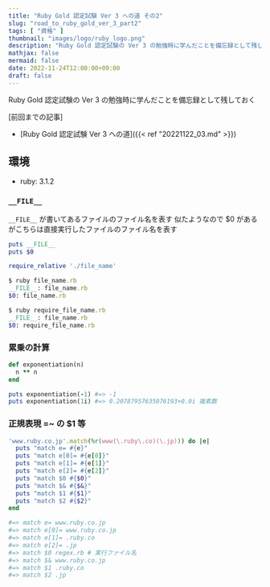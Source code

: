 ```yaml
---
title: "Ruby Gold 認定試験 Ver 3 への道 その2"
slug: "road_to_ruby_gold_ver_3_part2"
tags: [ "資格" ]
thumbnail: "images/logo/ruby_logo.png"
description: "Ruby Gold 認定試験の Ver 3 の勉強時に学んだことを備忘録として残しておく"
mathjax: false
mermaid: false
date: 2022-11-24T12:00:00+09:00
draft: false
---
```


Ruby Gold 認定試験の Ver 3 の勉強時に学んだことを備忘録として残しておく

[前回までの記事]

* [Ruby Gold 認定試験 Ver 3 への道]({{< ref "20221122_03.md" >}})

## 環境

* ruby: 3.1.2

### `__FILE__`

`__FILE__` が書いてあるファイルのファイル名を表す
似たようなので $0 があるがこちらは直接実行したファイルのファイル名を表す

```rb:file_name.rb
puts __FILE__
puts $0
```

```rb:require_file_name.rb
require_relative './file_name'
```

```rb
$ ruby file_name.rb
__FILE__: file_name.rb
$0: file_name.rb

$ ruby require_file_name.rb
__FILE__: file_name.rb
$0: require_file_name.rb
```

### 累乗の計算

```rb
def exponentiation(n)
  n ** n
end

puts exponentiation(-1) #=> -1
puts exponentiation(1i) #=> 0.20787957635076193+0.0i 複素数
```

### 正規表現 =~ の $1 等

```rb:regex.rb
'www.ruby.co.jp'.match(%r(www(\.ruby\.co)(\.jp))) do |e|
  puts "match e= #{e}"
  puts "match e[0]= #{e[0]}"
  puts "match e[1]= #{e[1]}"
  puts "match e[2]= #{e[2]}"
  puts "match $0 #{$0}"
  puts "match $& #{$&}"
  puts "match $1 #{$1}"
  puts "match $2 #{$2}"
end

#=> match e= www.ruby.co.jp
#=> match e[0]= www.ruby.co.jp
#=> match e[1]= .ruby.co
#=> match e[2]= .jp
#=> match $0 regex.rb # 実行ファイル名
#=> match $& www.ruby.co.jp
#=> match $1 .ruby.co
#=> match $2 .jp
```
